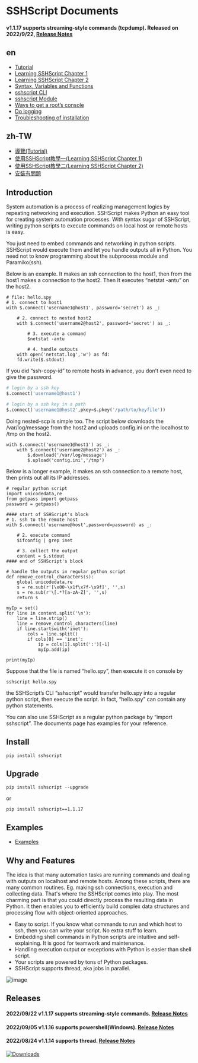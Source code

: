# SSHScript Documents



#### v1.1.17 supports streaming-style commands (tcpdump). Released on 2022/9/22, [Release Notes](https://iapyeh.github.io/sshscript/release-v1.1.17)

## en

- [Tutorial](https://iapyeh.github.io/sshscript/tutorial) 
- [Learning SSHScript Chapter 1](https://iapyeh.github.io/sshscript/learn-chap01)
- [Learning SSHScript Chapter 2](https://iapyeh.github.io/sshscript/learn-chap02)
- [Syntax, Variables and Functions](https://iapyeh.github.io/sshscript/syntax)
- [sshscript CLI](https://iapyeh.github.io/sshscript/cli)
- [sshscript Module](https://iapyeh.github.io/sshscript/module) 
- [Ways to get a root’s console](https://iapyeh.github.io/sshscript/examples/root-console)
- [Do logging](https://iapyeh.github.io/sshscript/examples/logger)
- [Troubleshooting of installation](https://iapyeh.github.io/sshscript/sshscript-problem)

## zh-TW

- [導覽(Tutorial)](https://iapyeh.github.io/sshscript/tutorial.zh-tw)
- [使用SSHScript教學一(Learning SSHScript Chapter 1)](https://iapyeh.github.io/sshscript/learn-chap01.zh-tw)
- [使用SSHScript教學二(Learning SSHScript Chapter 2)](https://iapyeh.github.io/sshscript/learn-chap02.zh-tw)
- [安裝有問題](https://iapyeh.github.io/sshscript/sshscript-problem.zh-tw)

## Introduction

System automation is a process of realizing management logics by repeating networking and execution. SSHScript makes Python an easy tool for creating system automation processes. With syntax sugar of SSHScript, writing python scripts to execute commands on local host or remote hosts is easy. 

You just need to embed commands and networking in python scripts. SSHScript would execute them and let you handle outputs all in Python. You need not to know programming about the subprocess module and Paramiko(ssh).

Below is an example. It makes an ssh connection to the host1, then from the host1 makes a connection to the host2. Then It executes “netstat -antu” on the host2.

```
# file: hello.spy
# 1. connect to host1
with $.connect('username1@host1', password='secret') as _:

    # 2. connect to nested host2
    with $.connect('username2@host2', password='secret') as _:

        # 3. execute a command
        $netstat -antu

        # 4. handle outputs
	with open('netstat.log','w') as fd:
	fd.write($.stdout)
```

If you did “ssh-copy-id” to remote hosts in advance, you don’t even need to give the password. 

```python
# login by a ssh key
$.connect('username1@host1')

# login by a ssh key in a path
$.connect('username1@host2',pkey=$.pkey('/path/to/keyfile'))
```

Doing nested-scp is simple too. The script below downloads the /var/log/message from the host2 and uploads config.ini on the localhost to  /tmp on the host2.

```
with $.connect('username1@host1') as _:
    with $.connect('username2@host2') as _:
        $.download('/var/log/message')
        $.upload('config.ini','/tmp')
```

Below is a longer example, it makes an ssh connection to a remote host, then prints out all its IP addresses.

```
# regular python script
import unicodedata,re
from getpass import getpass
password = getpass()

#### start of SSHScript's block
# 1. ssh to the remote host
with $.connect('username@host',password=password) as _:
    
    # 2. execute command 
    $ifconfig | grep inet
    
    # 3. collect the output
    content = $.stdout
#### end of SSHScript's block

# handle the outputs in regular python script
def remove_control_characters(s):
    global unicodedata,re
    s = re.sub(r'[\x00-\x1f\x7f-\x9f]', '',s)
    s = re.sub(r'\[.*?[a-zA-Z]', '',s)
    return s

myIp = set()
for line in content.split('\n'):
    line = line.strip()
    line = remove_control_characters(line)
    if line.startswith('inet'):
        cols = line.split()
        if cols[0] == 'inet':
            ip = cols[1].split(':')[-1]
            myIp.add(ip)

print(myIp)
```

Suppose that the file is named “hello.spy”, then execute it on console by

```
sshscript hello.spy
```

the SSHScript’s CLI “sshscript” would transfer hello.spy into a regular python script, then execute the script.  In fact, “hello.spy” can contain any python statements. 

You can also use SSHScript as a regular python package by “import sshscript”. The documents page has examples for your reference.

## Install

```
pip install sshscript
```
## Upgrade

```
pip install sshscript --upgrade
```
or
```
pip install sshscript==1.1.17
```


## Examples

- [Examples](https://iapyeh.github.io/sshscript/examples) 

## Why and Features

The idea is that many automation tasks are running commands and dealing with outputs on localhost and remote hosts. Among these scripts, there are many common routines. Eg. making ssh connections, execution and collecting data. That's where the SSHScript comes into play. The most charming part is that you could directly process the resulting data in Python. It then enables you to efficiently build complex data structures and processing flow with object-oriented approaches.

- Easy to script. If you know what commands to run and which host to ssh, then you can write your script. No extra stuff to learn.
- Embedding shell commands in Python scripts are intuitive and self-explaining. It is good for teamwork and maintenance.
- Handling execution output or exceptions with Python is easier than shell script.
- Your scripts are powered by tons of Python packages.
- SSHScript supports thread, aka jobs in parallel.

![image](https://user-images.githubusercontent.com/4695577/186998717-ef372f78-daa5-4893-b9e9-2b6b8bff6114.png)


## Releases

#### 2022/09/22 v1.1.17 supports streaming-style commands. [Release Notes](https://iapyeh.github.io/sshscript/release-v1.1.17)

#### 2022/09/05 v1.1.16 supports powershell(Windows). [Release Notes](https://iapyeh.github.io/sshscript/release-v1.1.16)

#### 2022/08/24 v1.1.14 supports thread. [Release Notes](https://iapyeh.github.io/sshscript/release-v1.1.14)

[![Downloads](https://pepy.tech/badge/sshscript)](https://pepy.tech/project/sshscript)
